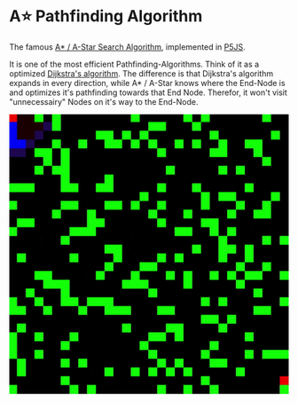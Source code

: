 # A⭐ Pathfinding Algorithm

The famous [A* / A-Star Search Algorithm](https://en.wikipedia.org/wiki/A*_search_algorithm), implemented in [P5JS](https://p5js.org/).

It is one of the most efficient Pathfinding-Algorithms. Think of it as a  optimized [Dijkstra's algorithm](https://en.wikipedia.org/wiki/Dijkstra%27s_algorithm).
The difference is that Dijkstra's algorithm expands in every direction, while A* / A-Star knows where the End-Node is and optimizes it's pathfinding towards that End Node. Therefor, it won't visit "unnecessairy" Nodes on it's way to the End-Node.


![A-Star Search Algorithm](https://raw.githubusercontent.com/johnnyawesome/A-Star/main/AStar/DemoImages/AStar.gif)

